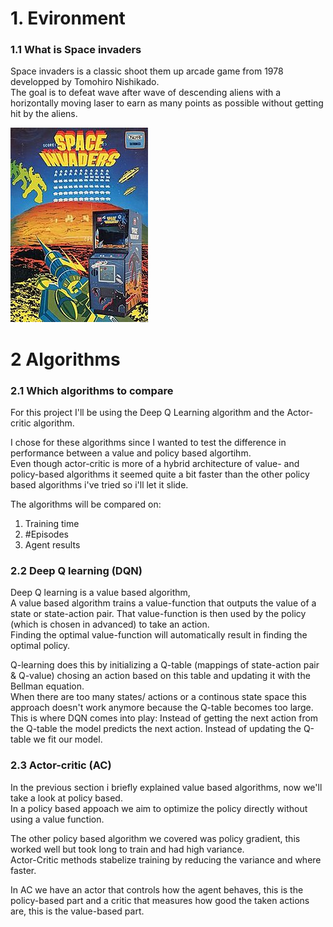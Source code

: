 # 1. Evironment
### 1.1 What is Space invaders

Space invaders is a classic shoot them up arcade game from 1978 developped by Tomohiro Nishikado. <br>
The goal is to defeat wave after wave of descending aliens with a horizontally moving laser to earn as many points as possible without getting hit by the aliens.<br>

![Screenshot](Space_Invaders.jpg)

# 2 Algorithms

### 2.1 Which algorithms to compare

For this project I'll be using the Deep Q Learning algorithm and the Actor-critic algorithm. <br>

I chose for these algorithms since I wanted to test the difference in performance between a value and policy based algortihm.<br>
Even though actor-critic is more of a hybrid architecture of value- and policy-based algorithms it seemed quite a bit faster than the other policy based algorithms i've tried so i'll let it slide.<br>

The algorithms will be compared on: <ol> <li>Training time</li> <li>#Episodes</li> <li>Agent results</li> </ol>   

### 2.2 Deep Q learning (DQN)

Deep Q learning is a value based algorithm, <br>
A value based algorithm trains a value-function that outputs the value of a state or state-action pair. That value-function is then used by the policy (which is chosen in advanced) to take an action. <br>
Finding the optimal value-function will automatically result in finding the optimal policy.

Q-learning does this by initializing a Q-table (mappings of state-action pair & Q-value) chosing an action based on this table and updating it with the Bellman equation. <br>
When there are too many states/ actions or a continous state space  this approach doesn't work anymore because the Q-table becomes too large. <br>
This is where DQN comes into play: 
    Instead of getting the next action from the Q-table the model predicts the next action.
    Instead of updating the Q-table we fit our model.
    
### 2.3 Actor-critic (AC)

In the previous section i briefly explained value based algorithms, now we'll take a look at policy based.<br>
In a policy based appoach we aim to optimize the policy directly without using a value function. <br>

The other policy based algorithm we covered was policy gradient, this worked well but took long to train and had high variance.<br>
Actor-Critic methods stabelize training by reducing the variance and where faster. <br>

In AC we have an actor that controls how the agent behaves, this is the policy-based part and a critic that measures how good the taken actions are, this is the value-based part.<br>